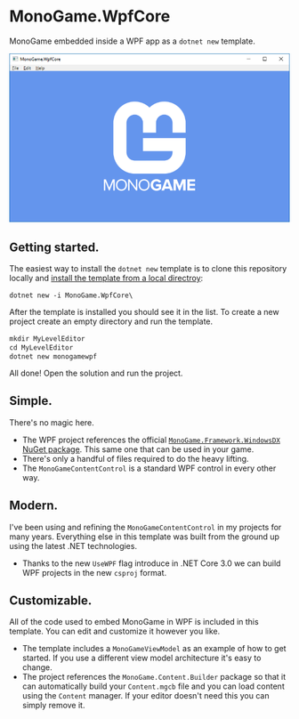 # MonoGame.WpfCore

MonoGame embedded inside a WPF app as a `dotnet new` template.

![obligatory screenshot](.template.config/screenshot.png)

## Getting started.

The easiest way to install the `dotnet new` template is to clone this repository locally and [install the template from a local directroy](https://docs.microsoft.com/en-us/dotnet/core/tools/custom-templates#to-install-a-template-from-a-file-system-directory):

```
dotnet new -i MonoGame.WpfCore\
```

After the template is installed you should see it in the list. To create a new project create an empty directory and run the template.

```
mkdir MyLevelEditor
cd MyLevelEditor
dotnet new monogamewpf
```

All done! Open the solution and run the project.

## Simple. 

There's no magic here.

 - The WPF project references the official [`MonoGame.Framework.WindowsDX` NuGet package](https://www.nuget.org/packages/MonoGame.Framework.WindowsDX/). This same one that can be used in your game.
 - There's only a handful of files required to do the heavy lifting. 
 - The `MonoGameContentControl` is a standard WPF control in every other way.

## Modern. 

I've been using and refining the `MonoGameContentControl` in my projects for many years. Everything else in this template was built from the ground up using the latest .NET technologies.

 - Thanks to the new `UseWPF` flag introduce in .NET Core 3.0 we can build WPF projects in the new `csproj` format.
 
## Customizable.

All of the code used to embed MonoGame in WPF is included in this template. You can edit and customize it however you like. 

 - The template includes a `MonoGameViewModel` as an example of how to get started. If you use a different view model architecture it's easy to change.
 - The project references the `MonoGame.Content.Builder` package so that it can automatically build your `Content.mgcb` file and you can load content using the `Content` manager. If your editor doesn't need this you can simply remove it.

